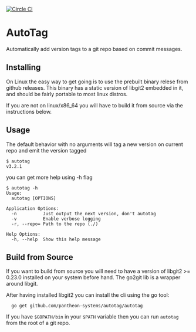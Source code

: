 [![Circle CI](https://circleci.com/gh/pantheon-systems/autotag.svg?style=shield&circle-token=ef9a68c180d0d470c594d39caf9e2a86fc529935)](https://circleci.com/gh/pantheon-systems/autotag)

# AutoTag

Automatically add version tags to a git repo based on commit messages.

## Installing
On Linux the easy way to get going is to use the prebuilt binary relese from github releases. This binary has a static version of libgit2 embedded in it, and should be fairly portable to most linux distros.

If you are not on linux/x86_64 you will have to build it from source via the instructions below.

## Usage
The default behavior with no arguments will tag a new version on current repo and emit the version tagged
```
$ autotag
v3.2.1
```

you can get more help using -h flag
```
$ autotag -h
Usage:
  autotag [OPTIONS]

Application Options:
  -n          Just output the next version, don't autotag
  -v          Enable verbose logging
  -r, --repo= Path to the repo (./)

Help Options:
  -h, --help  Show this help message
```

## Build from Source
If you want to build from source you will need to have a version of libgit2  >= 0.23.0 installed on your system before hand. The go2git lib is a wrapper around libgit.

After having installed libgit2 you can install the cli using the go tool:
```
  go get github.com/pantheon-systems/autotag/autotag

```

If you have `$GOPATH/bin` in your `$PATH` variable then you can run `autotag`  from the root of a git repo.

